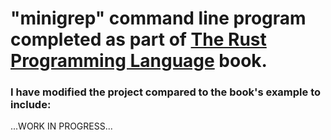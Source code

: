# **"minigrep" command line program completed as part of <a href = "https://doc.rust-lang.org/book/ch12-00-an-io-project.html">The Rust Programming Language</a> book.**

### I have modified the project compared to the book's example to include:
...WORK IN PROGRESS...